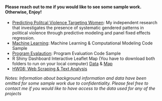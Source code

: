 #### Please reach out to me if you would like to see some sample work. Otherwise, Enjoy! 

* [Predicting Politcal Violence Targeting Women](https://github.com/boseongyun/Check_My_Sample_Work/tree/main/Predicting%20Political%20Violence%20Targeting%20Women): My independent research that investigates the presence of systematic gendered patterns in political violence through predictive modeling and panel fixed effects regression. 
* [Machine Learning](https://github.com/boseongyun/Check_My_Sample_Work/tree/main/Machine%20Learning): Machine Learning & Computational Modeling Code Sample
* [Program Evalaution](https://github.com/boseongyun/Check_My_Sample_Work/tree/main/Program%20Evaluation): Program Evaluation Code Sample
* R Shiny Dashboard Interactive Leaflet Map (You have to download both folders to run on your local computer) [Data](https://github.com/boseongyun/Check_My_Sample_Work/tree/main/R%20Shiny%20Dashboard%20%26%20Leaflet%20) & [Map](https://github.com/boseongyun/Check_My_Sample_Work/tree/main/R%20Shiny%20Dashboard%20%26%20Leaflet)
* [HW08: Web Scraping & Text Analysis](https://github.com/boseongyun/Check_My_Sample_Work/tree/main/hw08-master)


*Notes: Information about background information and data have been omitted for some sample work due to confidentiality. Please feel free to contact me if you would like to have access to the data used for any of the projects*
